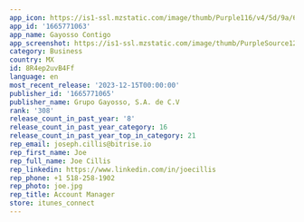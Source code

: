 ```yaml
---
app_icon: https://is1-ssl.mzstatic.com/image/thumb/Purple116/v4/5d/9a/6c/5d9a6c0d-e0cd-4b64-1c60-8d464fa0a74e/AppIcon-0-0-1x_U007epad-0-0-sRGB-85-220.png/1024x1024bb.png
app_id: '1665771063'
app_name: Gayosso Contigo
app_screenshot: https://is1-ssl.mzstatic.com/image/thumb/PurpleSource123/v4/a5/ab/1a/a5ab1adb-3f13-0f2c-53ee-4417e9c4382f/e30afe1d-03d1-4fe0-b099-af8dee2b6f47_ic_home2.png/1242x2688bb.png
category: Business
country: MX
id: 8R4ep2uvB4Ff
language: en
most_recent_release: '2023-12-15T00:00:00'
publisher_id: '1665771065'
publisher_name: Grupo Gayosso, S.A. de C.V
rank: '308'
release_count_in_past_year: '8'
release_count_in_past_year_category: 16
release_count_in_past_year_top_in_category: 21
rep_email: joseph.cillis@bitrise.io
rep_first_name: Joe
rep_full_name: Joe Cillis
rep_linkedin: https://www.linkedin.com/in/joecillis
rep_phone: +1 518-258-1902
rep_photo: joe.jpg
rep_title: Account Manager
store: itunes_connect
---
```

